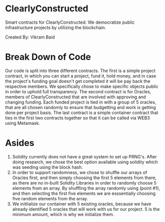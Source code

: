 # ClearlyConstructed
Smart contracts for ClearlyConstructed. We democratize public infrastructure projects by utilizing the blockchain.

Created By: Vikram Baid
# Break Down of Code
Our code is split into three different contracts. The first is a simple project contract, in which you can start a project, fund it, hold money, and in case the project's funding goal doesn't get completed it will be pay back the respective members. We specifically chose to make specific objects public in order to uphold full transparency. The second contract is for Oracles, members of ClearlyConstructed that are involved with approving and changing funding. Each funded project is tied in with a group of 5 oracles, that are all chosen randomly to ensure that budgetting and work is getting done per project basis. The last contract is a simple container contract that ties in the first two contracts together so that it can be called via WEB3 using Metamask.

# Asides
1. Solidity currently does not have a great system to set up PRNG's. After doing research, we chose the best option available using solidity which was seeding using the block hash. 
2. In order to support randomness, we chose to shuffle our arrays of Oracles first, and then simply choosing the first 5 elements from there, as there are no in-built Solidity Libraries in order to randomly choose 5 elements from an array. By shuffling the array randomly using (point #1), and then selecting the first five elements we are esssentially choosing five random elements from the array.
3. We initlialize our container with 5 existing oracles, because we have already identified 5 oracles that will work with us for our project. 5 is the minimum amount, which is why we initialize them. 
